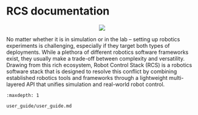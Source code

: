 <!-- RCS documentation master file, created by
   sphinx-quickstart on Mon Mar  3 14:47:32 2025.
   You can adapt this file completely to your liking, but it should at least
   contain the root `toctree` directive. 
-->

# RCS documentation

<p align="center">
  <img src="./_static/images/rcs.png" />
</p>


No matter whether it is in simulation or in the
lab – setting up robotics experiments is challenging, especially
if they target both types of deployments. While a plethora of
different robotics software frameworks exist, they usually make
a trade-off between complexity and versatility. Drawing from
this rich ecosystem, Robot Control Stack (RCS) is a
robotics software stack that is designed to resolve this conflict by
combining established robotics tools and frameworks through
a lightweight multi-layered API that unifies simulation and
real-world robot control.


```{toctree}
:maxdepth: 1

user_guide/user_guide.md
```

   
